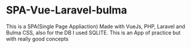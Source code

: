 # SPA-Vue-Laravel-bulma
This is a SPA(Single Page Appliaction) Made with VueJs, PHP, Laravel and Bulma CSS, also for the DB I used SQLITE. This is an App of practice but with really good concepts
